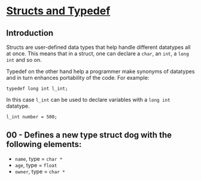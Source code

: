 # <ins>Structs and Typedef</ins>

## Introduction
Structs are user-defined data types that help handle different datatypes all at once. This means that in a struct, one can declare a `char`, an `int`, a `long int` and  so on. 

Typedef on the other hand help a programmer make synonyms of datatypes and in turn enhances portability of the code. For example:
```
typedef long int l_int;
```
In this case `l_int` can be used to declare variables with a `long int` datatype.
```
l_int number = 500;
```

## 00 - Defines a new type struct dog with the following elements:
- `name`, type = `char *`
- `age`, type = `float`
- `owner`, type = `char *`